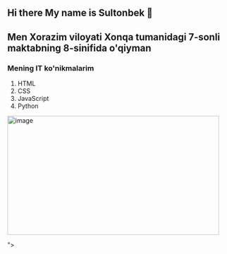 ## Hi there My name is Sultonbek 👋
<h2>Men Xorazim viloyati Xonqa tumanidagi 7-sonli maktabning
  8-sinifida  o'qiyman</h2>
<h3>Mening IT ko'nikmalarim</h3>
<ol>
  <li>HTML</li>
  <li>CSS</li>
  <li>JavaScript</li>
  <li>Python</li>
</ol>
<a>
  <img width="480" height="270" alt="image" src="https://github.com/user-attachments/assets/2c94a714-4055-4287-92ec-457876248b3c" />

">
</a>


